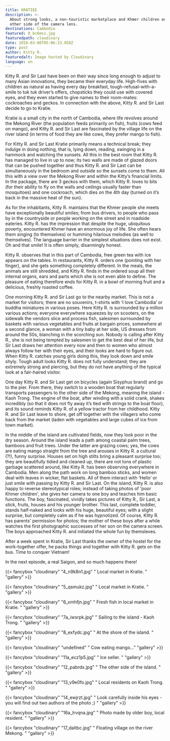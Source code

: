 ```yaml
---
title: KRATIEE
description: >-
  About strong looks, a non-touristic marketplace and Khmer children on the
  other side of the camera lens.
destinations: Cambodia
featured: 0_bc6msz.jpg
featuredpath: cloudinary
date: 2018-03-06T05:06:23.058Z
type: post
author: Kitty R.
featuredalt: Image hosted by Cloudinary
language: en
---
```

Kitty R. and Sir Last have been on their way since long enough to adjust to many Asian innovations, they became their everyday life. High-fives with children as natural as having every day breakfast, tough-refusal-with-a-smile to tuk tuk driver’s offers, chopsticks they could use with covered eyes, and they even started to give names to their room-mates: cockroaches and geckos. In connection with the above, Kitty R. and Sir Last decide to go to Kratie.

Kratie is a small city in the north of Cambodia, where life revolves around the Mekong River (the population feeds primarily on fish), fruits (cows feed on mango), and Kitty R. and Sir Last are fascinated by the village life on the river island (in terms of food they are like cows, they prefer mango to fish).

For Kitty R. and Sir Last Kratie primarily means a technical break; they indulge in doing nothing, that is, lying down, reading, swinging in a hammock and watching the sunsets. All this in the best room that Kitty R. has managed to live in up to now; its two walls are made of glazed doors that can be pushed together and thus Kitty R. and Sir Last can be simultaneously in the bedroom and outside so the sunsets come to them. All this with a view over the Mekong River and within the Kitty’s financial limits. In the package, there are 3 geckos with them, which Kitty R. loves to bits (for their ability to fly on the walls and ceilings usually faster than mosquitoes) and one cockroach, which dies on the 4th day (turned on it’s back in the massive heat of the sun).

As for the inhabitants, Kitty R. maintains that the Khmer people she meets have exceptionally beautiful smiles; from bus drivers, to people who pass by in the countryside or people working on the street and in roadside eateries. Kitty R. has the impression that despite the huge, ubiquitous poverty, encountered Khmer have an enormous joy of life. She often hears them singing (to themselves) or humming hilarious melodies (as well to themselves). The language barrier in the simplest situations does not exist. Oh and that smile! It is often simply, disarmingly honest. 

Kitty R. observes that in this part of Cambodia, free green tea with ice appears on the tables. In restaurants, Kitty R. orders one (pointing with her finger), and she gets something completely different. In the meals, the animals are still shredded, and Kitty R. finds in the ordered soup all their internal organs, ears and parts which she is not even able to define. The pleasure of eating therefore ends for Kitty R. in a bowl of morning fruit and a delicious, freshly roasted coffee.

One morning Kitty R. and Sir Last go to the nearby market. This is not a market for visitors; there are no souvenirs, t-shirts with ‘I love Cambodia’ or buddha miniatures in various poses. Here Kitty R. is surrounded by a million various actions; everyone everywhere squeezes by on scooters, on the sidewalk the vendors slice and process fish, salesmen surrounded by baskets with various vegetables and fruits at bargain prices, somewhere at a second glance, a woman with a tiny baby at her side, US dresses from around the 50s, blanching in the scorching sun. Nobody is calling after Kitty R., she is not being tempted by salesmen to get the best deal of her life, but Sir Last draws her attention every now and then to women who almost always follow her with their eyes, and their looks are hard to figure out. When Kitty R. catches young girls doing this, they look down and smile shyly. Tough adult looks Kitty R. does not fully understand; they are extremely strong and piercing, but they do not have anything of the typical look at a fair-haired visitor.

One day Kitty R. and Sir Last get on bicycles (again Sisyphus brand) and go to the pier. From there, they switch to a wooden boat that regularly transports passengers to the other side of the Mekong, meaning the island - Kaoh Trong. The engine of the boat, after winding with a solid crank, shakes incredibly (so that it does not fly away it’s tied with strings to the boat floor), and its sound reminds Kitty R. of a yellow tractor from her childhood. Kitty R. and Sir Last leave to shore, get off together with the villagers who come back from the market (laden with vegetables and large cubes of ice from town market).

In the middle of the island are cultivated fields, now they look poor in the dry season. Around the island leads a path among coastal palm trees, bamboos and fruit trees. Under the latter are grazing cows; yes, the cows are eating mango straight from the tree and arouses in Kitty R. a cultural (?!), funny surprise. Houses set on high stilts bring a pleasant surprise too; they are beautifully tidied and cleaned up, there are not tons of plastic garbage scattered around, like Kitty R. has been observing everywhere in Cambodia. Men along the path work on long bamboo sticks, and women deal with leaves in wicker, flat baskets. All of them interact with ‘Hello’ or just smile with passing by Kitty R. and Sir Last. On the island, Kitty R. is also happy to reverse stereotypical roles; instead of taking photos of 'poor Khmer children', she gives her camera to one boy and teaches him basic functions. The boy, fascinated, vividly takes pictures of Kitty R., Sir Last, a stick, fruits, houses and his younger brother. This last, complete toddler, stands half-naked and looks with his huge, beautiful eyes; with a slight surprise, but completely calm as if he was hypnotized. Of course, Kitty R. has parents' permission for photos; the mother of these boys after a while watches the first photographic successes of her son on the camera screen. The boys approached Kitty R. and initiated the whole fun by themsleves.

After a week spent in Kratie, Sir Last thanks the owner of the hostel for the work-together offer, he packs things and together with Kitty R. gets on the bus. Time to conquer Vietnam!

In the next episode, a real Saigon, and so much happens there!

{{< fancybox "cloudinary" "4_n9k8n1.jpg" "  Local market in Kratie. " "gallery" >}}

{{< fancybox "cloudinary" "5_qsmukz.jpg" "  Local market in Kratie. " "gallery" >}}

{{< fancybox "cloudinary" "6_xmhfjn.jpg" "  Fresh fish in local market in Kratie. " "gallery" >}}

{{< fancybox "cloudinary" "7a_iwsrpk.jpg" " Sailing to the island - Kaoh Trong. " "gallery" >}}

{{< fancybox "cloudinary" "8_exfydc.jpg" " At the shore of the island. " "gallery" >}}

{{< fancybox "cloudinary" "undefined" " Cow eating mango..." "gallery" >}}

{{< fancybox "cloudinary" "11a_ecz1p5.jpg" " Ice seller. " "gallery" >}}

{{< fancybox "cloudinary" "12_pabrdx.jpg" " The other side of the island. " "gallery" >}}

{{< fancybox "cloudinary" "13_v9e0fo.jpg" " Local residents on Kaoh Trong. " "gallery" >}}

{{< fancybox "cloudinary" "14_ewjrzt.jpg" " Look carefully inside his eyes - you will find out two authors of the photo ;) " "gallery" >}}

{{< fancybox "cloudinary" "16a_lrvqna.jpg" " Photo made by older boy, local resident. " "gallery" >}}

{{< fancybox "cloudinary" "17_daltbc.jpg" " Floating village on the river Mekong. " "gallery" >}}
